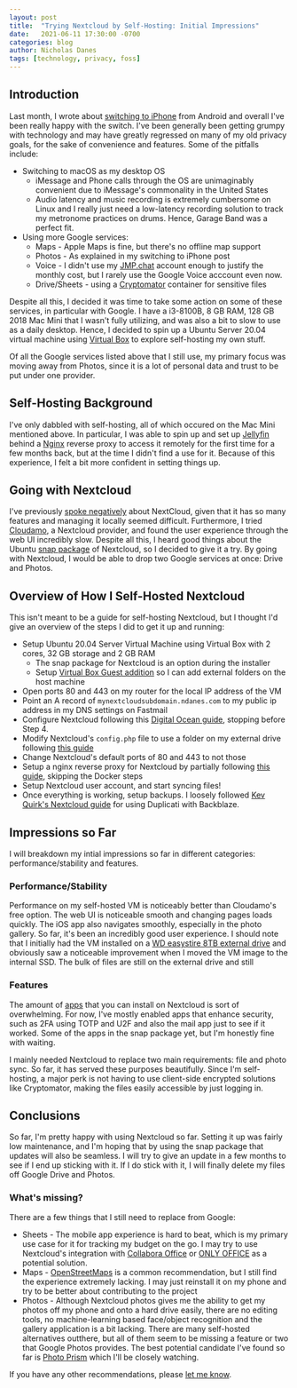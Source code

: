 ```yaml
---
layout: post
title:  "Trying Nextcloud by Self-Hosting: Initial Impressions"
date:   2021-06-11 17:30:00 -0700
categories: blog
author: Nicholas Danes
tags: [technology, privacy, foss]
---
```


## Introduction

Last month, I wrote about [switching to iPhone](/blog/2021/05/07/switched-to-iphone/) from Android and overall I've been really happy with the switch. I've been generally been getting grumpy with technology and may have greatly regressed on many of my old privacy goals, for the sake of convenience and features. Some of the pitfalls include:

* Switching to macOS as my desktop OS
	+ iMessage and Phone calls through the OS are unimaginably convenient due to iMessage's commonality in the United States
	+ Audio latency and music recording is extremely cumbersome on Linux and I really just need a low-latency recording solution to track my metronome practices on drums. Hence, Garage Band was a perfect fit. 
* Using more Google services:
	+ Maps - Apple Maps is fine, but there's no offline map support 
	+ Photos - As explained in my switching to iPhone post
	+ Voice - I didn't use my [JMP.chat](https://jmp.chat) account enough to justify the monthly cost, but I rarely use the Google Voice acccount even now.
	+ Drive/Sheets - using a [Cryptomator](https://cryptomator.org) container for sensitive files

Despite all this, I decided it was time to take some action on some of these services, in particular with Google. I have a i3-8100B, 8 GB RAM, 128 GB 2018 Mac Mini that I wasn't fully utilizing, and was also a bit to slow to use as a daily desktop. Hence, I decided to spin up a Ubuntu Server 20.04 virtual machine using [Virtual Box](https://www.virtualbox.org/) to explore self-hosting my own stuff. 

Of all the Google services listed above that I still use, my primary focus was moving away from Photos, since it is a lot of personal data and trust to be put under one provider.

## Self-Hosting Background

I've only dabbled with self-hosting, all of which occured on the Mac Mini mentioned above. In particular, I was able to spin up and set up [Jellyfin](https://jellyfin.org/) behind a [Nginx](https://nginx.org/en/) reverse proxy to access it remotely for the first time for a few months back, but at the time I didn't find a use for it. Because of this experience, I felt a bit more confident in setting things up.

## Going with Nextcloud

I've previously [spoke negatively](/blog/2021/03/11/i-love-syncthing/) about NextCloud, given that it has so many features and managing it locally seemed difficult. Furthermore, I tried [Cloudamo](https://cloudamo.com/), a Nextcloud provider, and found the user experience through the web UI incredibly slow. Despite all this, I heard good things about the Ubuntu [snap package](https://github.com/nextcloud/nextcloud-snap) of Nextcloud, so I decided to give it a try. By going with Nextcloud, I would be able to drop two Google services at once: Drive and Photos. 

## Overview of How I Self-Hosted Nextcloud

This isn't meant to be a guide for self-hosting Nextcloud, but I thought I'd give an overview of the steps I did to get it up and running:

* Setup Ubuntu 20.04 Server Virtual Machine using Virtual Box with 2 cores, 32 GB storage and 2 GB RAM
	+ The snap package for Nextcloud is an option during the installer
	+ Setup [Virtual Box Guest addition](https://www.pragmaticlinux.com/2021/04/install-virtualbox-guest-additions-in-ubuntu-20-04/) so I can add external folders on the host machine
* Open ports 80 and 443 on my router for the local IP address of the VM
* Point an A record of `mynextcloudsubdomain.ndanes.com` to my public ip address in my DNS settings on Fastmail 
* Configure Nextcloud following this [Digital Ocean guide](https://www.digitalocean.com/community/tutorials/how-to-install-and-configure-nextcloud-on-ubuntu-20-04), stopping before Step 4.
* Modify Nextcloud's `config.php` file to use a folder on my external drive following [this guide](https://github.com/nextcloud/nextcloud-snap/wiki/Change-data-directory-to-use-another-disk-partition)
* Change Nextcloud's default ports of 80 and 443 to not those
* Setup a nginx reverse proxy for Nextcloud by partially following [this guide](https://damienoh.com/set-up-nextcloud-docker-nginx-reverse-proxy/), skipping the Docker steps
* Setup Nextcloud user account, and start syncing files!
* Once everything is working, setup backups. I loosely followed [Kev Quirk's Nextcloud guide]() for using Duplicati with Backblaze. 

## Impressions so Far

I will breakdown my intial impressions so far in different categories: performance/stability and features.
### Performance/Stability

Performance on my self-hosted VM is noticeably better than Cloudamo's free option. The web UI is noticeable smooth and changing pages loads quickly. The iOS app also navigates smoothly, especially in the photo gallery. So far, it's been an incredibly good user experience. I should note that I initially had the VM installed on a [WD easystire 8TB external drive](https://www.bestbuy.com/site/wd-easystore-8tb-external-usb-3-0-hard-drive-black/6425302.p?skuId=6425302) and obviously saw a noticeable improvement when I moved the VM image to the internal SSD. The bulk of files are still on the external drive and still  

### Features

The amount of [apps](https://apps.nextcloud.com/) that you can install on Nextcloud is sort of overwhelming. For now, I've mostly enabled apps that enhance security, such as 2FA using TOTP and U2F and also the mail app just to see if it worked. Some of the apps in the snap package yet, but I'm honestly fine with waiting. 

I mainly needed Nextcloud to replace two main requirements: file and photo sync. So far, it has served these purposes beautifully. Since I'm self-hosting, a major perk is not having to use client-side encrypted solutions like Cryptomator, making the files easily accessible by just logging in.

## Conclusions

So far, I'm pretty happy with using Nextcloud so far. Setting it up was fairly low maintenance, and I'm hoping that by using the snap package that updates will also be seamless. I will try to give an update in a few months to see if I end up sticking with it. If I do stick with it, I will finally delete my files off Google Drive and Photos.

### What's missing?
There are a few things that I still need to replace from Google:

* Sheets - The mobile app experience is hard to beat, which is my primary use case for it for tracking my budget on the go. I may try to use Nextcloud's integration with [Collabora Office](https://nextcloud.com/collaboraonline) or [ONLY OFFICE](https://www.onlyoffice.com/en/office-for-nextcloud.aspx) as a potential solution. 
* Maps - [OpenStreetMaps](https://www.openstreetmap.org/) is a common recommendation, but I still find the experience extremely lacking. I may just reinstall it on my phone and try to be better about contributing to the project
* Photos - Although Nextcloud photos gives me the ability to get my photos off my phone and onto a hard drive easily, there are no editing tools, no machine-learning based face/object recognition and the gallery application is a bit lacking. There are many self-hosted alternatives outthere, but all of them seem to be missing a feature or two that Google Photos provides. The best potential candidate I've found so far is [Photo Prism](https://photoprism.app/) which I'll be closely watching.  


If you have any other recommendations, please [let me know](/#contact).




	

